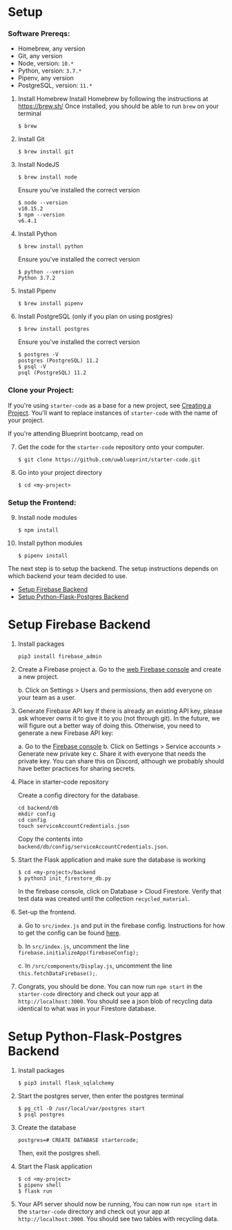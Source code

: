 # Setup
### Software Prereqs:
- Homebrew, any version
- Git, any version
- Node, version: `10.*`
- Python, version: `3.7.*`
- Pipenv, any version
- PostgreSQL, version: `11.*`

1. Install Homebrew
    Install Homebrew by following the instructions at <https://brew.sh/>
    Once installed, you should be able to run `brew` on your terminal
    ```
    $ brew
    ```
2. Install Git
    ```
    $ brew install git
    ```
3. Install NodeJS
    ```
    $ brew install node
    ```
    Ensure you've installed the correct version
    ```
    $ node --version
    v10.15.2
    $ npm --version
    v6.4.1
    ```
4. Install Python
    ```
    $ brew install python
    ```
    Ensure you've installed the correct version
    ```
    $ python --version
    Python 3.7.2
    ```
5. Install Pipenv
    ```
    $ brew install pipenv
    ```
6. Install PostgreSQL (only if you plan on using postgres)
    ```
    $ brew install postgres
    ```
    Ensure you've installed the correct version
    ```
    $ postgres -V
    postgres (PostgreSQL) 11.2
    $ psql -V
    psql (PostgreSQL) 11.2
    ```
### Clone your Project:
If you're using `starter-code` as a base for a new project, see [Creating a Project](CREATING_A_PROJECT.md). You'll want to replace instances of `starter-code` with the name of your project.

If you're attending Blueprint bootcamp, read on

7. Get the code for the `starter-code` repository onto your computer.
    ```
    $ git clone https://github.com/uwblueprint/starter-code.git
    ```
8. Go into your project directory
    ```
    $ cd <my-project>
    ```
### Setup the Frontend:
9. Install node modules
    ```
    $ npm install
    ```
10. Install python modules
    ```
    $ pipenv install
    ```
The next step is to setup the backend. The setup instructions depends on which backend your team decided to use.
- [Setup Firebase Backend](#setup-firebase-backend)
- [Setup Python-Flask-Postgres Backend](#setup-python-flask-postgres-backend)

# Setup Firebase Backend
1. Install packages
    ```
    pip3 install firebase_admin
    ```

2. Create a Firebase project
    a. Go to the [web Firebase console](https://console.firebase.google.com) and create a new project.

    b. Click on Settings > Users and permissions, then add everyone on your team as a user.

3. Generate Firebase API key
    If there is already an existing API key, please ask whoever owns it to give it to you (not through git). In the future, we will figure out a better way of doing this. Otherwise, you need to generate a new Firebase API key:

    a. Go to the [Firebase console](https://console.firebase.google.com/u/1/project/startercode-98c1c/)
    b. Click on Settings > Service accounts > Generate new private key
    c. Share it with everyone that needs the private key. You can share this on Discord, although we probably should have better practices for sharing secrets.

4. Place in starter-code repository

    Create a config directory for the database.
    ```
    cd backend/db
    mkdir config
    cd config
    touch serviceAccountCredentials.json
    ```

    Copy the contents into `backend/db/config/serviceAccountCredentials.json`.

5. Start the Flask application and make sure the database is working
    ```
    $ cd <my-project>/backend
    $ python3 init_firestore_db.py
    ```
    In the firebase console, click on Database > Cloud Firestore. Verify that test data was created until the collection `recycled_material`. 

6. Set-up the frontend.

    a. Go to `src/index.js` and put in the firebase config. Instructions for how to get the config can be found [here](https://support.google.com/firebase/answer/7015592). 
    
    b. In `src/index.js`, uncomment the line `firebase.initializeApp(firebaseConfig);`
    
    c. In `/src/components/Display.js`, uncomment the line `this.fetchDataFirebase();`.
    
7. Congrats, you should be done. You can now run `npm start` in the `starter-code` directory and check out your app at `http://localhost:3000`. You should see a json blob of recycling data identical to what was in your Firestore database. 

# Setup Python-Flask-Postgres Backend
1. Install packages
    ```
    $ pip3 install flask_sqlalchemy
    ```

2. Start the postgres server, then enter the postgres terminal
    ```
    $ pg_ctl -D /usr/local/var/postgres start
    $ psql postgres
    ```

3. Create the database
    ```
    postgres=# CREATE DATABASE startercode;
    ```
    
    Then, exit the postgres shell.

4. Start the Flask application
    ```
    $ cd <my-project>
    $ pipenv shell
    $ flask run
    ```
5. Your API server should now be running, You can now run `npm start` in the `starter-code` directory and check out your app at `http://localhost:3000`. You should see two tables with recycling data.  
